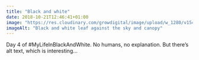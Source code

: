 ```yaml
---
title: "Black and white"
date: 2018-10-21T12:46:41+01:00
image: "https://res.cloudinary.com/growdigital/image/upload/w_1280/v1544365917/leaf-30527818897.jpg"
imageAlt: "Black and white leaf against the sky and canopy"
---
```


Day 4 of #MyLifeInBlackAndWhite. No humans, no explanation. But there’s alt text, which is interesting…
